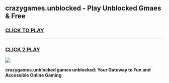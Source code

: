 
## crazygames.unblocked - Play Unblocked Gmaes & Free
<h3>
<a href="https://news.freeplayer.one?title=crazygames.unblocked&ref=23F">CLICK TO PLAY</a></h3>
<hr>

<h3>
<a href="https://news.freeplayer.one?title=crazygames.unblocked&ref=23F">CLICK 2 PLAY</a>
  
</h3>

<a href="https://news.freeplayer.one?title=crazygames.unblocked&ref=23F/"><img src="https://clearcache.store/games.png"></a>


**crazygames.unblocked games unblocked: Your Gateway to Fun and Accessible Online Gaming**
